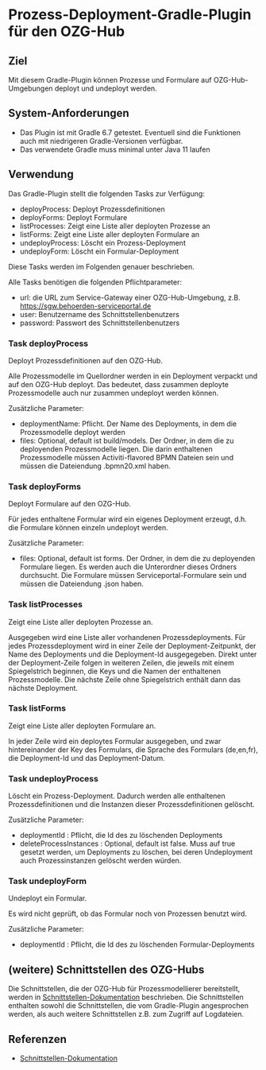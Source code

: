# Prozess-Deployment-Gradle-Plugin für den OZG-Hub

## Ziel

Mit diesem Gradle-Plugin können Prozesse und Formulare auf OZG-Hub-Umgebungen deployt und undeployt
werden.

## System-Anforderungen

- Das Plugin ist mit Gradle 6.7 getestet. Eventuell sind die Funktionen auch mit niedrigeren
  Gradle-Versionen verfügbar.
- Das verwendete Gradle muss minimal unter Java 11 laufen

## Verwendung

Das Gradle-Plugin stellt die folgenden Tasks zur Verfügung:

- deployProcess: Deployt Prozessdefinitionen
- deployForms: Deployt Formulare
- listProcesses: Zeigt eine Liste aller deployten Prozesse an
- listForms: Zeigt eine Liste aller deployten Formulare an
- undeployProcess: Löscht ein Prozess-Deployment
- undeployForm: Löscht ein Formular-Deployment

Diese Tasks werden im Folgenden genauer beschrieben.

Alle Tasks benötigen die folgenden Pflichtparameter:
- url: die URL zum Service-Gateway einer OZG-Hub-Umgebung, z.B. https://sgw.behoerden-serviceportal.de
- user: Benutzername des Schnittstellenbenutzers
- password: Passwort des Schnittstellenbenutzers

### Task deployProcess

Deployt Prozessdefinitionen auf den OZG-Hub.

Alle Prozessmodelle im Quellordner werden in ein Deployment verpackt und auf den OZG-Hub deployt.
Das bedeutet, dass zusammen deployte Prozessmodelle auch nur zusammen undeployt werden können.

Zusätzliche Parameter:
- deploymentName: Pflicht. Der Name des Deployments, in dem die Prozessmodelle deployt werden
- files: Optional, default ist build/models. Der Ordner, in dem die zu deployenden Prozessmodelle
  liegen. Die darin enthaltenen Prozessmodelle müssen Activiti-flavored BPMN Dateien sein 
  und müssen die Dateiendung .bpmn20.xml haben.

### Task deployForms

Deployt Formulare auf den OZG-Hub. 

Für jedes enthaltene Formular wird ein eigenes Deployment erzeugt, 
d.h. die Formulare können einzeln undeployt werden.

Zusätzliche Parameter:
- files: Optional, default ist forms. Der Ordner, in dem die zu deployenden Formulare
  liegen. Es werden auch die Unterordner dieses Ordners durchsucht.
  Die Formulare müssen Serviceportal-Formulare sein und müssen die Dateiendung .json haben.

### Task listProcesses

Zeigt eine Liste aller deployten Prozesse an.

Ausgegeben wird eine Liste aller vorhandenen Prozessdeployments.
Für jedes Prozessdeployment wird in einer Zeile der Deployment-Zeitpunkt, der Name des Deployments
und die Deployment-Id ausgegegeben. 
Direkt unter der Deployment-Zeile folgen in weiteren Zeilen, 
die jeweils mit einem Spiegelstrich beginnen, die Keys und die Namen der enthaltenen Prozessmodelle.
Die nächste Zeile ohne Spiegelstrich enthält dann das nächste Deployment.

### Task listForms

Zeigt eine Liste aller deployten Formulare an.

In jeder Zeile wird ein deploytes Formular ausgegeben, und zwar hintereinander der Key des Formulars,
die Sprache des Formulars (de,en,fr), die Deployment-Id und das Deployment-Datum.

### Task undeployProcess

Löscht ein Prozess-Deployment. 
Dadurch werden alle enthaltenen Prozessdefinitionen und die Instanzen dieser Prozessdefinitionen 
gelöscht.

Zusätzliche Parameter:
- deploymentId : Pflicht, die Id des zu löschenden Deployments
- deleteProcessInstances : Optional, default ist false. 
  Muss auf true gesetzt werden, um Deployments zu löschen,
  bei deren Undeployment auch Prozessinstanzen gelöscht werden würden.

### Task undeployForm

Undeployt ein Formular.

Es wird nicht geprüft, ob das Formular noch von Prozessen benutzt wird.

Zusätzliche Parameter:
- deploymentId : Pflicht, die Id des zu löschenden Formular-Deployments

## (weitere) Schnittstellen des OZG-Hubs

Die Schnittstellen, die der OZG-Hub für Prozessmodellierer bereitstellt, werden in 
[Schnittstellen-Dokumentation](Schnittstellen.md) beschrieben. 
Die Schnittstellen enthalten sowohl die Schnittstellen, die vom Gradle-Plugin angesprochen werden,
als auch weitere Schnittstellen z.B. zum Zugriff auf Logdateien.

## Referenzen

- [Schnittstellen-Dokumentation](Schnittstellen.md)
